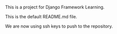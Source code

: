 This is a project for Django Framework Learning.

This is the default README.md file.

We are now using ssh keys to push to the repository.
